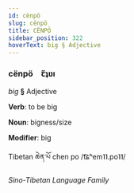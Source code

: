 ```yaml
---
id: cënpö
slug: cënpö
title: CËNPÖ
sidebar_position: 322
hoverText: big § Adjective
---
```


### cënpö&emsp;<span kind="abugida">ꞇ̃ʇʋı</span>

*big* **§** Adjective

**Verb**: to be big

**Noun**: bigness/size

**Modifier**: big

Tibetan ཆེན་པོ chen po /t͡ɕʰem˥˥.po˥˥/

*Sino-Tibetan Language Family*